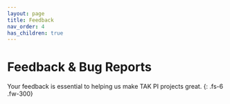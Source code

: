 ```yaml
---
layout: page
title: Feedback
nav_order: 4
has_children: true
---
```


# Feedback & Bug Reports

Your feedback is essential to helping us make TAK PI projects great.
{: .fs-6 .fw-300}
